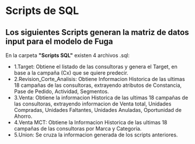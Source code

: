 # Scripts de SQL 

## Los siguientes Scripts generan la matriz de datos input para el modelo de Fuga

En la carpeta **"Scripts SQL"** existen 4 archivos .sql: 

* 1.Target:
		Obtiene el listado de las consultoras y genera el Target, en base a la campaña (Cx) que se quiere predecir.
* 2.Revision_Corte_Analisis:
		Obtiene Informacion Historica de las ultimas 18 campañas de las consultoras, extrayendo atributos de Constancia, Pase de Pedido, Actividad, Segmentos.
* 3.Venta:
		Obtiene la informacion Historica de las ultimas 18 campañas de las consultoras, extrayendo informacion de Venta total, Unidades Compradas, Unidades Faltantes, Unidades Anuladas, Oportunidad de Ahorro.
* 4.Venta MCT:
		Obtiene la Informacion Historica de las ultimas 18 campañas de las consultoras por Marca y Categoria.
* 5.Union: Se cruza la informacion generada de los scripts anteriores.